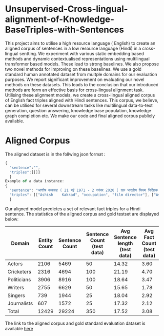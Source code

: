# Unsupervised-Cross-lingual-alignment-of-Knowledge-BaseTriples-with-Sentences
This project aims to utilise a high resource language ( English) to create an aligned corpus of sentences in a low resource language (Hindi) in a cross-lingual sentting.
We experiment with various static embedding based methods and dynamic contextualised representations using multilingual transformer based models. These lead to strong baselines. We also propose two novel methods for improving on these baselines. We use a gold standard human annotated dataset from multple domains for our evaluation purposes. 
We report significant improvement on evaluating our novel methods on these datasets. This leads to the conclusion that our introduced methods are form an effective basis for cross-lingual alignment task. 
Utilising these alignment models, we create a cross-lingual aligned corpus of English fact triples aligned with Hindi sentences. This corpus, we believe, can be utilised for several downstream tasks like multilingual data-to-text generation, question answering, knowledge base population, knowledge graph completion etc.
We make our code and final aligned corpus publicly available. 

# Aligned Corpus
The aligned dataset is in the follwing json format :
```javascript
{
  "sentence":"",
  "triples":[[]]
  }
Example of a data instance: 
{
  "sentence": "आशीष कक्कड़ ( 21 मई 1971 - 2 नवंबर 2020 ) एक भारतीय फिल्म निर्देशक , लेखक , अभिनेता और आवाज कलाकार थे ।",
  "triples": [["Ashish    Kakkad", "occupation", "film director"], ["Ashish Kakkad", "occupation", "actor"], ["Ashish Kakkad", "occupation", "screenwriter"], ["Ashish Kakkad", "occupation", "artist"], ["Ashish Kakkad", "country of citizenship", "India"]]
  }
```

Our aligned model predictes a set of relevant fact triples for a Hindi sentence. The statistics of the aligned corpus and gold testset are displayed below:

Domain  | Entity Count  |  Sentence Count  | Sentence Count (test data)  | Avg Sentence length (test data) |  Avg Fact Count (test data)|
------------- | ------------- | ------------- | ------------- | ------------- | ------------- |
Actors  | 2106  | 5469  | 50  | 14.32  | 3.60  |
Cricketers  | 2316  | 4694  | 100  | 21.19  | 4.70  |
Politicians  | 3906  | 8916  | 100  | 18.64  | 3.47  |
Writers  | 2755  | 6629  | 50  | 15.65  | 1.78  |
Singers  | 739  | 1944  | 25  | 18.04  | 2.92  |
Journalists  | 607  | 1572  | 25  | 17.32  | 2.12  |
Total  | 12429  | 29224  | 350  | 17.52  | 3.08  |

The link to the aligned corpus and gold standard evaluation dataset is available [here](dataset) 
